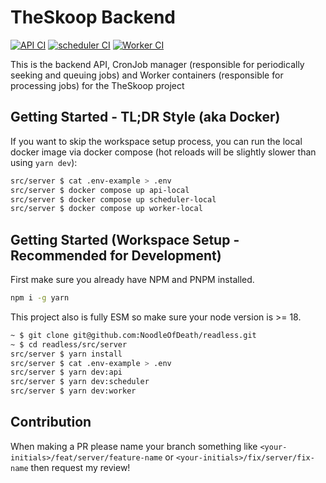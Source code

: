 # TheSkoop Backend

[![API CI](https://github.com/NoodleOfDeath/readless/actions/workflows/api-ci.yaml/badge.svg)](https://github.com/NoodleOfDeath/readless/actions/workflows/api-ci.yaml)
[![scheduler CI](https://github.com/NoodleOfDeath/readless/actions/workflows/scheduler-ci.yaml/badge.svg)](https://github.com/NoodleOfDeath/readless/actions/workflows/scheduler-ci.yaml)
[![Worker CI](https://github.com/NoodleOfDeath/readless/actions/workflows/worker-ci.yaml/badge.svg)](https://github.com/NoodleOfDeath/readless/actions/workflows/worker-ci.yaml)

This is the backend API, CronJob manager (responsible for periodically seeking and queuing jobs) and Worker containers (responsible for processing jobs) for the TheSkoop project

## Getting Started - TL;DR Style (aka Docker)

If you want to skip the workspace setup process, you can run the local docker image via docker compose (hot reloads will be slightly slower than using `yarn dev`):

```bash
src/server $ cat .env-example > .env
src/server $ docker compose up api-local
src/server $ docker compose up scheduler-local
src/server $ docker compose up worker-local
```

## Getting Started (Workspace Setup - Recommended for Development)

First make sure you already have NPM and PNPM installed.

```bash
npm i -g yarn
```

This project also is fully ESM so make sure your node version is >= 18.

```bash
~ $ git clone git@github.com:NoodleOfDeath/readless.git
~ $ cd readless/src/server
src/server $ yarn install
src/server $ cat .env-example > .env
src/server $ yarn dev:api
src/server $ yarn dev:scheduler
src/server $ yarn dev:worker
```

## Contribution

When making a PR please name your branch something like `<your-initials>/feat/server/feature-name` or `<your-initials>/fix/server/fix-name` then request my review!
